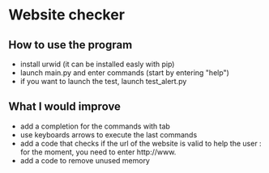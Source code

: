 # Website checker

## How to use the program

* install urwid (it can be installed easly with pip)
* launch main.py and enter commands (start by entering "help")
* if you want to launch the test, launch test_alert.py

## What I would improve

* add a completion for the commands with tab
* use keyboards arrows to execute the last commands
* add a code that checks if the url of the website is valid to help the user : for the moment, you need to enter http://www.
* add a code to remove unused memory
